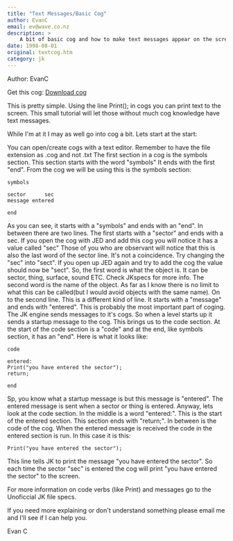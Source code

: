 ```yaml
---
title: "Text Messages/Basic Cog"
author: EvanC
email: ev@wave.co.nz
description: >
    A bit of basic cog and how to make text messages appear on the screen.
date: 1998-08-01
original: textcog.htm
category: jk
---
```


Author: EvanC


  
Get this cog: [Download cog](textcog.zip)
  
This is pretty simple. Using the line Print(); in cogs you can print
text to the screen. This small tutorial will let those without much cog
knowledge have text messages.  
  
While I'm at it I may as well go into cog a bit. Lets start at the
start:  
  
You can open/create cogs with a text editor. Remember to have the file
extension as .cog and not .txt The first section in a cog is the symbols
section. This section starts with the word "symbols" It ends with the
first "end". From the cog we will be using this is the symbols
section:  
  

``` 
symbols

sector      sec
message entered

end
```

As you can see, it starts with a "symbols" and ends with an "end". In
between there are two lines. The first starts with a "sector" and ends
with a sec. If you open the cog with JED and add this cog you will
notice it has a value called "sec" Those of you who are observant will
notice that this is also the last word of the sector line. It's not a
coincidence. Try changing the "sec" into "sect". If you open up JED
again and try to add the cog the value should now be "sect". So, the
first word is what the object is. It can be sector, thing, surface,
sound ETC. Check JKspecs for more info. The second word is the name of
the object. As far as I know there is no limit to what this can be
called(but I would avoid objects with the same name). On to the second
line. This is a different kind of line. It starts with a "message" and
ends with "entered". This is probably the most important part of coging.
The JK engine sends messages to it's cogs. So when a level starts up it
sends a startup message to the cog. This brings us to the code section.
At the start of the code section is a "code" and at the end, like
symbols section, it has an "end". Here is what it looks like:  

```
code

entered:
Print("you have entered the sector");
return;

end  
```
  
Sp, you know what a startup message is but this message is "entered".
The entered message is sent when a sector or thing is entered. Anyway,
lets look at the code section. In the middle is a word "entered:". This
is the start of the entered section. This section ends with "return;".
In between is the code of the cog. When the entered message is received
the code in the entered section is run. In this case it is this:  
  

``` 
Print("you have entered the sector");
```


This line tells JK to print the message "you have entered the
sector". So each time the sector "sec" is entered the cog
will print "you have entered the sector" to the screen.



For more information on code verbs (like Print) and messages 
go to the Unoficcial JK file specs.



If you need more explaining or don't understand something 
please email me and I'll see if I can help you.



Evan C
